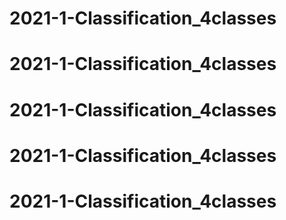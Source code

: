 # 2021-1-Classification_4classes
# 2021-1-Classification_4classes
# 2021-1-Classification_4classes
# 2021-1-Classification_4classes
# 2021-1-Classification_4classes
